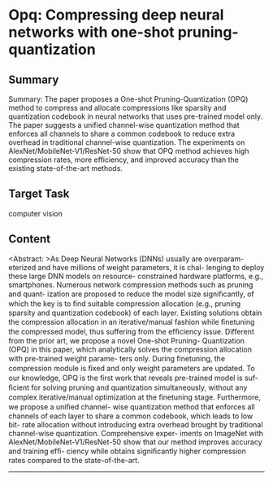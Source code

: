 # Opq: Compressing deep neural networks with one-shot pruning-quantization

## Summary

Summary: The paper proposes a One-shot Pruning-Quantization (OPQ) method to compress and allocate compressions like sparsity and quantization codebook in neural networks that uses pre-trained model only. The paper suggests a unified channel-wise quantization method that enforces all channels to share a common codebook to reduce extra overhead in traditional channel-wise quantization. The experiments on AlexNet/MobileNet-V1/ResNet-50 show that OPQ method achieves high compression rates, more efficiency, and improved accuracy than the existing state-of-the-art methods.


## Target Task

computer vision

## Content

<Abstract: >As Deep Neural Networks (DNNs) usually are overparam-
eterized and have millions of weight parameters, it is chal-
lenging to deploy these large DNN models on resource-
constrained hardware platforms, e.g., smartphones. Numerous
network compression methods such as pruning and quant-
ization are proposed to reduce the model size signiﬁcantly,
of which the key is to ﬁnd suitable compression allocation
(e.g., pruning sparsity and quantization codebook) of each
layer. Existing solutions obtain the compression allocation in
an iterative/manual fashion while ﬁnetuning the compressed
model, thus suffering from the efﬁciency issue. Different
from the prior art, we propose a novel One-shot Pruning-
Quantization (OPQ) in this paper, which analytically solves
the compression allocation with pre-trained weight parame-
ters only. During ﬁnetuning, the compression module is ﬁxed
and only weight parameters are updated. To our knowledge,
OPQ is the ﬁrst work that reveals pre-trained model is suf-
ﬁcient for solving pruning and quantization simultaneously,
without any complex iterative/manual optimization at the
ﬁnetuning stage. Furthermore, we propose a uniﬁed channel-
wise quantization method that enforces all channels of each
layer to share a common codebook, which leads to low bit-
rate allocation without introducing extra overhead brought by
traditional channel-wise quantization. Comprehensive exper-
iments on ImageNet with AlexNet/MobileNet-V1/ResNet-50
show that our method improves accuracy and training efﬁ-
ciency while obtains signiﬁcantly higher compression rates
compared to the state-of-the-art.



---

